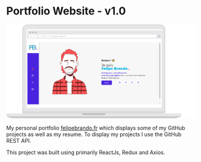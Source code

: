 # Portfolio Website - v1.0

!['résultat'](./mon-portfolio.jpg)

My personal portfolio <a href="https://felipebrando.fr/" target="_blank">felipebrando.fr</a> which displays some of my GitHub projects as well as my resume.
To display my projects I use the GitHub REST API.

This project was built using primarily ReactJs, Redux and Axios.


